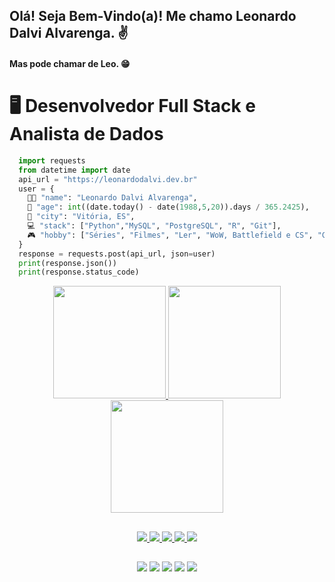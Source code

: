 ## Olá! Seja Bem-Vindo(a)! Me chamo Leonardo Dalvi Alvarenga. ✌️
#### Mas pode chamar de Leo. 😁

# 🖥 Desenvolvedor Full Stack e Analista de Dados

```python
  import requests
  from datetime import date
  api_url = "https://leonardodalvi.dev.br"
  user = {
    🧑🏽 "name": "Leonardo Dalvi Alvarenga",
    📆 "age": int((date.today() - date(1988,5,20)).days / 365.2425),
    🌃 "city": "Vitória, ES",
    💻 "stack": ["Python","MySQL", "PostgreSQL", "R", "Git"],
    🎮 "hobby": ["Séries", "Filmes", "Ler", "WoW, Battlefield e CS", "Guitarra e Violão", "Cozinhar"]
  }
  response = requests.post(api_url, json=user)
  print(response.json())
  print(response.status_code)
```
<div align="center">
  <a href="https://github.com/RodrigoRedivo">
  <img height="180em" src="https://github-readme-stats.vercel.app/api?username=leonardodalvi&show_icons=true&theme=ayu-mirage&include_all_commits=true&count_private=true"/>
  <img height="180em" src="https://github-readme-stats.vercel.app/api/top-langs/?username=leonardodalvi&layout=compact&langs_count=10&theme=ayu-mirage"/>
  <img height="180em" src="https://github-readme-streak-stats.herokuapp.com/?user=leonardodalvi&border=true&theme=ayu-mirage" />
</div>

##
<div align="center">
  <a href="https://github.com/leonardodalvi">
    <img src="https://img.shields.io/badge/PYTHON-FFFF00?style=for-the-badge&logo=python&logoColor=black" />
  </a>
  <a href="https://github.com/leonardodalvi">
    <img src="https://img.shields.io/badge/MYSQL-5382a1?style=for-the-badge&logo=mysql&logoColor=white" />
  </a>
  <a href="https://github.com/leonardodalvi">
    <img src="https://img.shields.io/badge/PostgreSQL-316192?style=for-the-badge&logo=postgresql&logoColor=white" />
  </a>
  <a href="https://github.com/leonardodalvi">
    <img src="https://img.shields.io/badge/R-4267b2?style=for-the-badge&logo=r&logoColor=black" />
  </a>
  <a href="https://github.com/leonardodalvi">
    <img src="https://img.shields.io/badge/Git-f05033?style=for-the-badge&logo=git&logoColor=white" />
  </a>
</div>

##
<div align="center">
  <a href="https://www.instagram.com/leonardodalvi/" target="_blank"><img src="https://img.shields.io/badge/Instagram-c2328a?style=for-the-badge&logo=instagram&logoColor=white" /></a>
  <a href="https://www.linkedin.com/in/leonardodalvi/" target="_blank"><img src="https://img.shields.io/badge/Linkedin-0a66c2?style=for-the-badge&logo=linkedin&logoColor=white" /></a>
  <a href="https://www.facebook.com/leonardodalvi/" target="_blank"><img src="https://img.shields.io/badge/Facebook-4267b2?style=for-the-badge&logo=facebook&logoColor=white" /></a>
  <a href="https://twitter.com/leonardodalvi" target="_blank"><img src="https://img.shields.io/badge/Twitter-2aa9e0?style=for-the-badge&logo=twitter&logoColor=white" /></a>
  <a href="mailto:leonardodalvi@gmail.com" target="_blank"><img src="https://img.shields.io/badge/Gmail-c5221f?style=for-the-badge&logo=gmail&logoColor=white" /></a>
</div>
